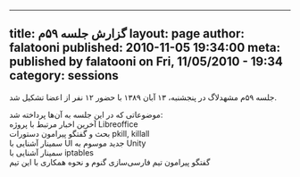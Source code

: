 ----------
title: گزارش جلسه ۵۹‌م
layout: page
author: falatooni
published: 2010-11-05 19:34:00
meta: published by falatooni on Fri, 11/05/2010 - 19:34
category: sessions
----------
جلسه ۵۹‌م مشهدلاگ در پنجشنبه، ۱۳ آبان ۱۳۸۹ با حضور ۱۲ نفر از اعضا تشکیل شد.


<!--more-->



موضوعاتی که در این جلسه به آن‌ها پرداخته شد:  
آخرین اخبار مرتبط با پروژه Libreoffice  
بحث و گفتگو پیرامون دستورات pkill, killall  
سمینار آشنایی با UI جدید موسوم به Unity  
سمینار آشنایی با iptables  
گفتگو پیرامون تیم فارسی‌سازی گنوم و نحوه همکاری با این تیم
